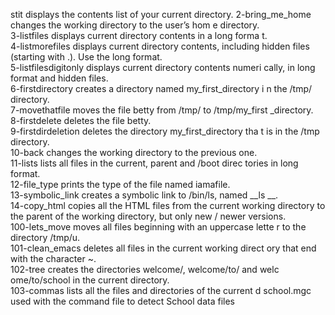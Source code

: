 stit displays the contents list of your current directory. 
2-bring_me_home changes the working directory to the user’s hom
e directory.                                                   
3-listfiles displays current directory contents in a long forma
t.                                                             
4-listmorefiles displays current directory contents, including 
hidden files (starting with .). Use the long format.           
5-listfilesdigitonly displays current directory contents numeri
cally, in long format and hidden files.                        
6-firstdirectory creates a directory named my_first_directory i
n the /tmp/ directory.                                         
7-movethatfile moves the file betty from /tmp/ to /tmp/my_first
_directory.                                                    
8-firstdelete deletes the file betty.                          
9-firstdirdeletion deletes the directory my_first_directory tha
t is in the /tmp directory.                                    
10-back changes the working directory to the previous one.     
11-lists lists all files in the current, parent and /boot direc
tories in long format.                                         
12-file_type prints the type of the file named iamafile.       
13-symbolic_link creates a symbolic link to /bin/ls, named __ls
__.                                                            
14-copy_html copies all the HTML files from the current working
 directory to the parent of the working directory, but only new
 / newer versions.                                             
100-lets_move moves all files beginning with an uppercase lette
r to the directory /tmp/u.                                     
101-clean_emacs deletes all files in the current working direct
ory that end with the character ~.                             
102-tree creates the directories welcome/, welcome/to/ and welc
ome/to/school in the current directory.                        
103-commas lists all the files and directories of the current d
school.mgc used with the command file to detect School data files
